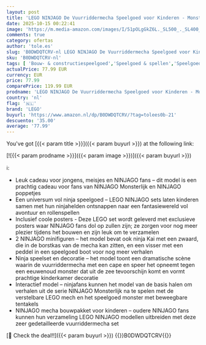 ```yaml
---
layout: post
title: 'LEGO NINJAGO De Vuurriddermecha Speelgoed voor Kinderen - Monsterlijk Bouwpakket met Verstelbare Figuur  2 Minifiguren en Zeemonster - Cadeau voor Jongens en Meisjes vanaf 14 Jaar 71846'
date: 2025-10-15 00:22:41
image: 'https://m.media-amazon.com/images/I/51pOLgGkZ6L._SL500_._SL400_.jpg'
comments: true
category: ofertas
author: 'tole.es'
slug: 'B0DWDQTCRV-nl LEGO NINJAGO De Vuurriddermecha Speelgoed voor Kinderen -...'
sku: 'B0DWDQTCRV-nl'
tags: [ 'Bouw- & constructiespeelgoed','Speelgoed & spellen','Speelgoedbouwsets','lego','🇳🇱', ]
actualPrice: 77.99 EUR
currency: EUR
price: 77.99
comparePrice: 119.99 EUR
prodname: 'LEGO NINJAGO De Vuurriddermecha Speelgoed voor Kinderen - Monsterlijk Bouwpakket met Verstelbare Figuur  2 Minifiguren en Zeemonster - Cadeau voor Jongens en Meisjes vanaf 14 Jaar 71846'
country: 'nl'
flag: '🇳🇱'
brand: 'LEGO'
buyurl: 'https://www.amazon.nl/dp/B0DWDQTCRV/?tag=tolees0b-21'
descuento: '35.00'
average: '77.99'
---
```


You've got [{{< param title >}}]({{< param buyurl >}}) at the following link:

[![{{< param prodname >}}]({{< param image >}})]({{< param buyurl >}})

ℹ️:

- Leuk cadeau voor jongens, meisjes en NINJAGO fans – dit model is een prachtig cadeau voor fans van NINJAGO Monsterlijk en NINJAGO poppetjes
- Een universum vol ninja speelgoed – LEGO NINJAGO sets laten kinderen samen met hun ninjahelden ontsnappen naar een fantasiewereld vol avontuur en rollenspellen
- Inclusief coole posters - Deze LEGO set wordt geleverd met exclusieve posters waar NINJAGO fans dol op zullen zijn; ze zorgen voor nog meer plezier tijdens het bouwen en zijn leuk om te verzamelen
- 2 NINJAGO minifiguren – het model bevat ook ninja Kai met een zwaard, die in de borstkas van de mecha kan zitten, en een visser met een peddel in een speelgoed boot voor nog meer verhalen
- Ninja speelset en decoratie – het model toont een dramatische scène waarin de vuurriddermecha met een cape en speer het opneemt tegen een eeuwenoud monster dat uit de zee tevoorschijn komt en vormt prachtige kinderkamer decoratie
- Interactief model – ninjafans kunnen het model van de basis halen om verhalen uit de serie NINJAGO Monsterlijk na te spelen met de verstelbare LEGO mech en het speelgoed monster met beweegbare tentakels
- NINJAGO mecha bouwpakket voor kinderen – oudere NINJAGO fans kunnen hun verzameling LEGO NINJAGO modellen uitbreiden met deze zeer gedetailleerde vuurriddermecha set

[🛒 Check the deal!!]({{< param buyurl >}})
{{<world>}}B0DWDQTCRV{{</world>}}
